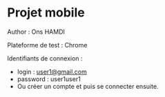 # Projet mobile
Author : Ons HAMDI 

Plateforme de test : Chrome 

Identifiants de connexion : 

- login : user1@gmail.com
- password : user1user1 
- Ou créer un compte et puis se connecter ensuite. 


